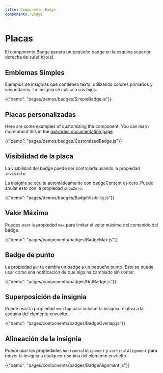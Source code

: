 ```yaml
---
title: Componente Badge
components: Badge
---
```


# Placas

<p class="description">El componente Badge genera un pequeño badge en la esquina superior derecha de su(s) hijo(s).</p>

## Emblemas Simples

Ejemplos de insignias que contienen texto, utilizando colores primarios y secundarios. La insignia se aplica a sus hijos.

{{"demo": "pages/demos/badges/SimpleBadge.js"}}

## Placas personalizadas

Here are some examples of customizing the component. You can learn more about this in the [overrides documentation page](/customization/components/).

{{"demo": "pages/demos/badges/CustomizedBadge.js"}}

## Visibilidad de la placa

La visibilidad del badge puede ser controlada usando la propiedad `invisible`.

La insignia se oculta automáticamente con badgeContent es cero. Puede anular esto con la propiedad `showZero`.

{{"demo": "pages/demos/badges/BadgeVisibility.js"}}

## Valor Máximo

Puedes usar la propiedad `max` para limitar el valor máximo del contenido del badge.

{{"demo": "pages/components/badges/BadgeMax.js"}}

## Badge de punto

La propiedad `punto` cambia un badge a un pequeño punto. Esto se puede usar como una notificación de que algo ha cambiado sin contar.

{{"demo": "pages/components/badges/DotBadge.js"}}

## Superposición de insignia

Puede usar la propiedad `overlap` para colocar la insignia relativa a la esquina del elemento envuelto.

{{"demo": "pages/components/badges/BadgeOverlap.js"}}

## Alineación de la insignia

Puede usar las propiedades `horizontalAlignment` y `verticalAlignment` para mover la insignia a cualquier esquina del elemento envuelto.

{{"demo": "pages/components/badges/BadgeAlignment.js"}}